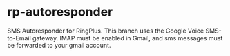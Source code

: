 # rp-autoresponder
SMS Autoresponder for RingPlus. This branch uses the Google Voice 
SMS-to-Email gateway. IMAP must be enabled in Gmail, and sms messages 
must be forwarded to your gmail account.
